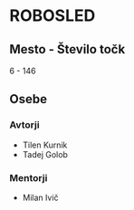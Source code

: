 # ROBOSLED
## Mesto - Število točk
6 - 146
## Osebe
### Avtorji
 * Tilen Kurnik
 * Tadej Golob
### Mentorji
 * Milan Ivič